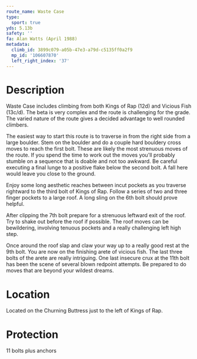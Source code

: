 ```yaml
---
route_name: Waste Case
type:
  sport: true
yds: 5.13b
safety: ''
fa: Alan Watts (April 1988)
metadata:
  climb_id: 3899c079-a05b-47e3-a79d-c5135ff0a2f9
  mp_id: '106607870'
  left_right_index: '37'
---
```

# Description
Waste Case includes climbing from both Kings of Rap (12d) and Vicious Fish (13c/d).  The beta is very complex and the route is challenging for the grade.  The varied nature of the route gives a decided advantage to well rounded climbers.

The easiest way to start this route is to traverse in from the right side from a large boulder.  Stem on the boulder and do a couple hard bouldery cross moves to reach the first bolt.  These are likely the most strenuous moves of the route.  If you spend the time to work out the moves you'll probably stumble on a sequence that is doable and not too awkward.  Be careful executing a final lunge to a positive flake below the second bolt.  A fall here would leave you close to the ground.

Enjoy some long aesthetic reaches between incut pockets as you traverse rightward to the third bolt of Kings of Rap.  Follow a series of two and three finger pockets to a large roof.  A long sling on the 6th bolt should prove helpful.

After clipping the 7th bolt prepare for a strenuous leftward exit of the roof.  Try to shake out before the roof if possible.  The roof moves can be bewildering, involving tenuous pockets and a really challenging left high step.

Once around the roof slap and claw your way up to a really good rest at the 9th bolt.  You are now on the finishing arete of vicious fish.  The last three bolts of the arete are really intriguing.  One last insecure crux at the 11th bolt has been the scene of several blown redpoint attempts.  Be prepared to do moves that are beyond your wildest dreams.

# Location
Located on the Churning Buttress just to the left of Kings of Rap.

# Protection
11 bolts plus anchors
